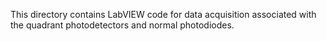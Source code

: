 This directory contains LabVIEW code for data acquisition associated with the quadrant photodetectors and normal photodiodes.
